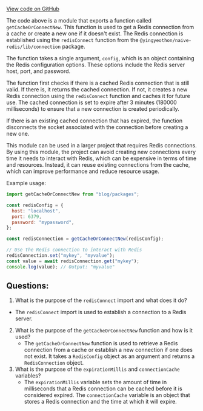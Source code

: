[View code on GitHub](https://github.com/gaerongsalon/blog/redis/lib/getCacheOrConnectNew.ts)

The code above is a module that exports a function called `getCacheOrConnectNew`. This function is used to get a Redis connection from a cache or create a new one if it doesn't exist. The Redis connection is established using the `redisConnect` function from the `@yingyeothon/naive-redis/lib/connection` package.

The function takes a single argument, `config`, which is an object containing the Redis configuration options. These options include the Redis server host, port, and password.

The function first checks if there is a cached Redis connection that is still valid. If there is, it returns the cached connection. If not, it creates a new Redis connection using the `redisConnect` function and caches it for future use. The cached connection is set to expire after 3 minutes (180000 milliseconds) to ensure that a new connection is created periodically.

If there is an existing cached connection that has expired, the function disconnects the socket associated with the connection before creating a new one.

This module can be used in a larger project that requires Redis connections. By using this module, the project can avoid creating new connections every time it needs to interact with Redis, which can be expensive in terms of time and resources. Instead, it can reuse existing connections from the cache, which can improve performance and reduce resource usage.

Example usage:

```javascript
import getCacheOrConnectNew from "blog/packages";

const redisConfig = {
  host: "localhost",
  port: 6379,
  password: "mypassword",
};

const redisConnection = getCacheOrConnectNew(redisConfig);

// Use the Redis connection to interact with Redis
redisConnection.set("mykey", "myvalue");
const value = await redisConnection.get("mykey");
console.log(value); // Output: "myvalue"
```
## Questions: 
 1. What is the purpose of the `redisConnect` import and what does it do?
   - The `redisConnect` import is used to establish a connection to a Redis server.
2. What is the purpose of the `getCacheOrConnectNew` function and how is it used?
   - The `getCacheOrConnectNew` function is used to retrieve a Redis connection from a cache or establish a new connection if one does not exist. It takes a `RedisConfig` object as an argument and returns a `RedisConnection` object.
3. What is the purpose of the `expirationMillis` and `connectionCache` variables?
   - The `expirationMillis` variable sets the amount of time in milliseconds that a Redis connection can be cached before it is considered expired. The `connectionCache` variable is an object that stores a Redis connection and the time at which it will expire.